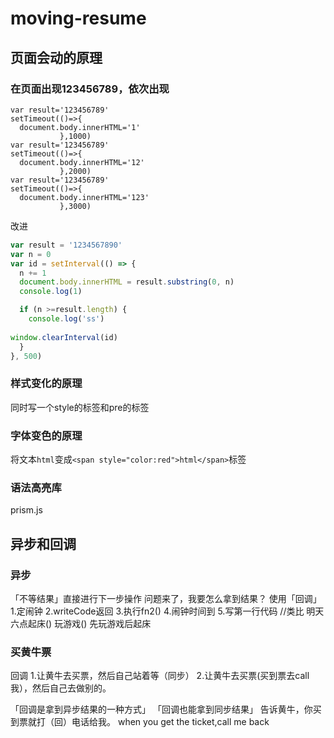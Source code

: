 # moving-resume
## 页面会动的原理
### 在页面出现123456789，依次出现
```
var result='123456789'
setTimeout(()=>{
  document.body.innerHTML='1'
           },1000)
var result='123456789'
setTimeout(()=>{
  document.body.innerHTML='12'
           },2000)
var result='123456789'
setTimeout(()=>{
  document.body.innerHTML='123'
           },3000)
```
改进
```js
var result = '1234567890'
var n = 0
var id = setInterval(() => {
  n += 1
  document.body.innerHTML = result.substring(0, n)
  console.log(1)

  if (n >=result.length) {
    console.log('ss')
   
window.clearInterval(id)
  }
}, 500)
```
### 样式变化的原理
同时写一个style的标签和pre的标签
### 字体变色的原理
将文本`html`变成`<span style="color:red">html</span>`标签

### 语法高亮库
prism.js

## 异步和回调
### 异步
「不等结果」直接进行下一步操作
问题来了，我要怎么拿到结果？
使用「回调」
1.定闹钟
2.writeCode返回
3.执行fn2()
4.闹钟时间到
5.写第一行代码
//类比
明天六点起床()
玩游戏()
先玩游戏后起床
### 买黄牛票
回调
1.让黄牛去买票，然后自己站着等（同步）
2.让黄牛去买票(买到票去call我），然后自己去做别的。

「回调是拿到异步结果的一种方式」
「回调也能拿到同步结果」 
告诉黄牛，你买到票就打（回）电话给我。
when you get the ticket,call me back

